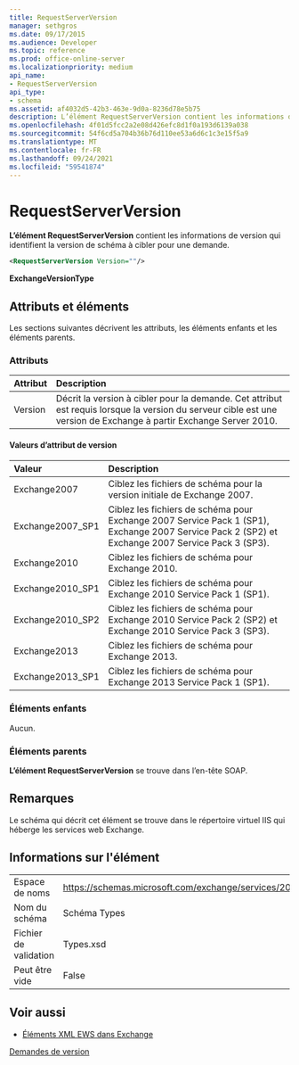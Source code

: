 ```yaml
---
title: RequestServerVersion
manager: sethgros
ms.date: 09/17/2015
ms.audience: Developer
ms.topic: reference
ms.prod: office-online-server
ms.localizationpriority: medium
api_name:
- RequestServerVersion
api_type:
- schema
ms.assetid: af4032d5-42b3-463e-9d0a-8236d78e5b75
description: L’élément RequestServerVersion contient les informations de version qui identifient la version de schéma à cibler pour une demande.
ms.openlocfilehash: 4f01d5fcc2a2e08d426efc8d1f0a193d6139a038
ms.sourcegitcommit: 54f6cd5a704b36b76d110ee53a6d6c1c3e15f5a9
ms.translationtype: MT
ms.contentlocale: fr-FR
ms.lasthandoff: 09/24/2021
ms.locfileid: "59541874"
---
```

# <a name="requestserverversion"></a>RequestServerVersion

**L’élément RequestServerVersion** contient les informations de version qui identifient la version de schéma à cibler pour une demande. 
  
```XML
<RequestServerVersion Version=""/>
```

 **ExchangeVersionType**
## <a name="attributes-and-elements"></a>Attributs et éléments

Les sections suivantes décrivent les attributs, les éléments enfants et les éléments parents.
  
### <a name="attributes"></a>Attributs

|**Attribut**|**Description**|
|:-----|:-----|
|Version  <br/> |Décrit la version à cibler pour la demande. Cet attribut est requis lorsque la version du serveur cible est une version de Exchange à partir Exchange Server 2010.  <br/> |
   
#### <a name="version-attribute-values"></a>Valeurs d’attribut de version

|**Valeur**|**Description**|
|:-----|:-----|
|Exchange2007  <br/> |Ciblez les fichiers de schéma pour la version initiale de Exchange 2007.  <br/> |
|Exchange2007_SP1  <br/> |Ciblez les fichiers de schéma pour Exchange 2007 Service Pack 1 (SP1), Exchange 2007 Service Pack 2 (SP2) et Exchange 2007 Service Pack 3 (SP3).  <br/> |
|Exchange2010  <br/> |Ciblez les fichiers de schéma pour Exchange 2010.  <br/> |
|Exchange2010_SP1  <br/> |Ciblez les fichiers de schéma pour Exchange 2010 Service Pack 1 (SP1).  <br/> |
|Exchange2010_SP2  <br/> |Ciblez les fichiers de schéma pour Exchange 2010 Service Pack 2 (SP2) et Exchange 2010 Service Pack 3 (SP3).  <br/> |
|Exchange2013  <br/> |Ciblez les fichiers de schéma pour Exchange 2013.  <br/> |
|Exchange2013_SP1  <br/> |Ciblez les fichiers de schéma pour Exchange 2013 Service Pack 1 (SP1).  <br/> |
   
### <a name="child-elements"></a>Éléments enfants

Aucun.
  
### <a name="parent-elements"></a>Éléments parents

**L’élément RequestServerVersion** se trouve dans l’en-tête SOAP. 
  
## <a name="remarks"></a>Remarques

Le schéma qui décrit cet élément se trouve dans le répertoire virtuel IIS qui héberge les services web Exchange.
  
## <a name="element-information"></a>Informations sur l'élément

|||
|:-----|:-----|
|Espace de noms  <br/> |https://schemas.microsoft.com/exchange/services/2006/types  <br/> |
|Nom du schéma  <br/> |Schéma Types  <br/> |
|Fichier de validation  <br/> |Types.xsd  <br/> |
|Peut être vide  <br/> |False  <br/> |
   
## <a name="see-also"></a>Voir aussi



- [Éléments XML EWS dans Exchange](ews-xml-elements-in-exchange.md)


[Demandes de version](https://msdn.microsoft.com/library/76877b0a-d2e5-4c74-9295-7b445a41d46a%28Office.15%29.aspx)

